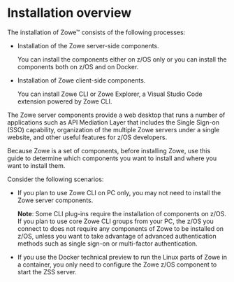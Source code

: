 # Installation overview

The installation of Zowe&trade; consists of the following processes:

- Installation of the Zowe server-side components.

   You can install the components either on z/OS only or you can install the components both on z/OS and on Docker.
   
- Installation of Zowe client-side components.

   You can install Zowe CLI or Zowe Explorer, a Visual Studio Code extension powered by Zowe CLI.

The Zowe server components provide a web desktop that runs a number of applications such as API Mediation Layer that includes the Single Sign-on (SSO) capability, organization of the multiple Zowe servers under a single website, and other useful features for z/OS developers. 

Because Zowe is a set of components, before installing Zowe, use this guide to determine which components you want to install and where you want to install them.

Consider the following scenarios:

- If you plan to use Zowe CLI on PC only, you may not need to install the Zowe server components.

   **Note**: Some CLI plug-ins require the installation of components on z/OS.
If you plan to use core Zowe CLI groups from your PC, the z/OS you connect to does not require any components of Zowe to be installed on z/OS, unless you want to take advantage of advanced authentication methods such as single sign-on or multi-factor authentication.

- If you use the Docker technical preview to run the Linux parts of Zowe in a container, you only need to configure the Zowe z/OS component to start the ZSS server.





